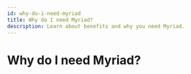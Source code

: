 ```yaml
---
id: why-do-i-need-myriad
title: Why do I need Myriad?
description: Learn about benefits and why you need Myriad.
---
```


# Why do I need Myriad?